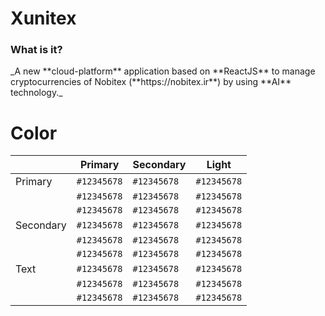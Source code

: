 # Xunitex
<h3>What is it?</h3>
<p>_A new **cloud-platform** application based on **ReactJS** to manage cryptocurrencies of Nobitex (**https://nobitex.ir**) by using **AI** technology._</p>

# Color
|               |Primary        |Secondary      |Light
|--             |--             |--             |--
|Primary        |`#12345678`    |`#12345678`    |`#12345678`
|               |`#12345678`    |`#12345678`    |`#12345678`
|               |`#12345678`    |`#12345678`    |`#12345678`
|Secondary      |`#12345678`    |`#12345678`    |`#12345678`
|               |`#12345678`    |`#12345678`    |`#12345678`
|               |`#12345678`    |`#12345678`    |`#12345678`
|Text           |`#12345678`    |`#12345678`    |`#12345678`
|               |`#12345678`    |`#12345678`    |`#12345678`
|               |`#12345678`    |`#12345678`    |`#12345678`
